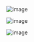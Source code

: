 ![image](https://user-images.githubusercontent.com/60442877/204052149-088aba50-ffc7-49a5-a453-b3a6c194ef93.png)

![image](https://user-images.githubusercontent.com/60442877/204052197-c013f718-5e74-4e40-b89b-5dc1786dc269.png)

![image](https://user-images.githubusercontent.com/60442877/204052347-213c00f0-b24f-4460-b53a-9f686f7f03df.png)


